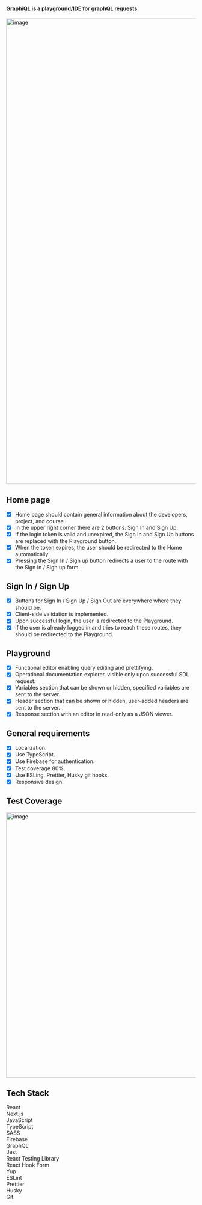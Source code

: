 #### GraphiQL is a playground/IDE for graphQL requests.

<img width="1239" alt="image" src="https://github.com/HereEast/graphi-ql-playground/assets/73107927/24af4bc2-2c44-4055-b227-3f50ea735fed">

## Home page
- [x] Home page should contain general information about the developers, project, and course.
- [x] In the upper right corner there are 2 buttons: Sign In and Sign Up.
- [x] If the login token is valid and unexpired, the Sign In and Sign Up buttons are replaced with the Playground button.
- [x] When the token expires, the user should be redirected to the Home automatically.
- [x] Pressing the Sign In / Sign up button redirects a user to the route with the Sign In / Sign up form.

## Sign In / Sign Up
- [x] Buttons for Sign In / Sign Up / Sign Out are everywhere where they should be.
- [x] Client-side validation is implemented.
- [x] Upon successful login, the user is redirected to the Playground.
- [x] If the user is already logged in and tries to reach these routes, they should be redirected to the Playground.

## Playground
- [x] Functional editor enabling query editing and prettifying.
- [x] Operational documentation explorer, visible only upon successful SDL request.
- [x] Variables section that can be shown or hidden, specified variables are sent to the server.
- [x] Header section that can be shown or hidden, user-added headers are sent to the server.
- [x] Response section with an editor in read-only as a JSON viewer.

## General requirements
- [x] Localization.
- [x] Use TypeScript.
- [x] Use Firebase for authentication. 
- [x] Test coverage 80%.
- [x] Use ESLing, Prettier, Husky git hooks.
- [x] Responsive design. 
 
## Test Coverage
<img width="705" alt="image" src="https://github.com/HereEast/graphi-ql-playground/assets/73107927/21267a3f-48f5-4661-b08d-04be35e6004d">

## Tech Stack
React  
Next.js  
JavaScript  
TypeScript  
SASS  
Firebase  
GraphQL  
Jest  
React Testing Library  
React Hook Form  
Yup  
ESLint  
Prettier  
Husky  
Git  
